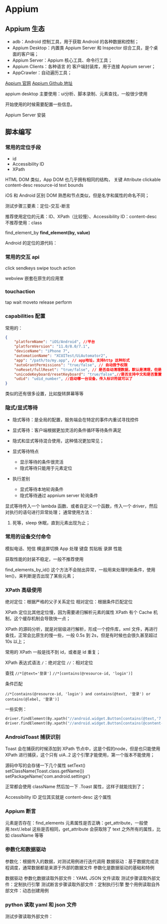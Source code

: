 # Appium

## Appium 生态

- adb：Android 控制工具，用于获取 Android 的各种数据和控制；
- Appium Desktop：内置类 Appium Server 和 Inspector 综合工具，是个桌面的客户端；
- Appium Server：Appium 核心工具、命令行工具；
- Appium Clients：各种语言 的 客户端封装库，用于连接 Appium server；
- AppCrawler：自动遍历工具；

[Appium 官网](http://appium.io/)
[Appium Github 地址](https://github.com/appium/appium)

appium desktop 主要使用：ui分析、脚本录制、元素查找，一般很少使用

开始使用的时候需要配置一些信息。

Appium Server 安装

## 脚本编写

### 常用的定位手段

- id
- Accessibility ID
- XPath

HTML DOM 类似，App DOM 也几乎拥有相同的结构，
关键 Attribute
clickable
content-desc
resource-id
text
bounds

iOS 和 Android 区别
DOM 熟悉和节点类似，但是名字和属性的命名不同；

测试步骤三要素：定位-交互-断言

推荐使用定位的元素：ID、XPath（比较慢）、Accessibility ID：content-desc
不推荐使用：class

find_element_by
**find_element(by, value)**


Android 的定位的源代码：

### 常用的交互 api

click
sendkeys
swipe
touch action

webview 嵌套在原生的应用里

### touchaction

tap wait
moveto
release
perform

### capabilities 配置

常用的：

```json
{
    "platformName": "iOS/Android", //平台
    "platformVersion": "11.0/8.0/7.1",
    "deviceName": "iPhone 7",
    "automationName": "XCUITest/UiAutomator2",
    "app": "/path/to/my.app", // app地址，支持http 这种形式
    "autoGrantPermissions": "true/false", // 自动授予权限
    "noReset/fullReset": "true/false", // 是否自动清理数据，默认是清理，但是不会卸载 app
    "unicodeKeyboard/resetKeyboard": "true/false",//是否支持中文和是否重置键盘
    "udid": "udid_number", //启动哪一台设备，传入标识符就可以了
}
```

类似的还有很多设置，比如旋转屏幕等等

### 隐式/显式等待

- 隐式等待：是全局的配置，服务端会在特定的事件内重试寻找控件
- 显式等待：客户端根据更加灵活的条件循环等待条件满足
- 隐式和显式等待混合使用，这种情况更加常见；

- 显式等待特点
  - 显示等待的条件很灵活
  - 隐式等待只能用于元素定位

- 执行差别
  - 显式等待本地轮询条件
  - 隐式等待通过 appnium server 轮询条件

显式等待传入一个 lambda 函数、或者自定义一个函数，传入一个 driver，然后对执行的语句进行异常处理；
通常使用方法：

1. 死等，sleep 休眠，直到元素出现为止；


### 常用的设备交付命令

模拟电话、短信
横竖屏切换
App 处理
键盘
剪贴板
录屏
性能

获取性能的封装不稳定，一般不推荐使用

find_elements_by_id() 这个方法不会抛出异常，一般用来处理判断条件，使用len()，来判断是否出现了某些元素；

### XPath 高级使用

绝对定位：根据严格的父子关系定位
相对定位：根据条件匹配定位

XPath 定位比其他定位慢，因为需要递归解析元素的属性
XPath 有个 Cache 机制，这个缓存机制会导致快一点；

XPath 的源码分析，就是对层级进行解析，形成一个控件库，xml 文件，再进行查找，正常会比原生的慢一些，一般 0.5s 到 2s，但是有时候也会很久甚至超过 10s 以上；

常用的 XPath 一般是找不到 id，或者是 id 重复；

XPath 表达式语法
`/`：绝对定位
`//`：相对定位

查找
`//*[@text='登录']`
`//*[contains(@resource-id, 'login')]`

条件匹配

`//*[contains(@resource-id, 'login') and contains(@text, '登录') or contains(@lebel, '登录')]`


一些实例：

```python
driver.findElement(By.xpath("//android.widget.Button[contains(@text,'7')]")).click(); //7 
driver.findElement(By.xpath("//android.widget.Button[contains(@content-desc,'times')]")).click(); //* 
```

### AndroidToast 捕获识别

Toast 会在捕获的时候添加到 XPath 节点中，这是个假的node，但是也只能使用 XPath 进行捕获，这个只有 uiA..2 这个引擎才能使用，第一个版本不能使用；

源码中写的会存储一下几个属性
setText()
setClassName(Toast.class.getName())
setPackageName('com.android.settings')

正常都会使用 className 然后加一下 .Toast 属性，这样子就能找到了；

Accessibility ID 定位其实就是 content-desc 这个属性

### Appium 断言

元素是否存在：find_elements
元素属性是否正确：get_attribute，一般使用.text/.lebal 这些是否相同，get_attribute 会获取除了 text 之外所有的属性，比如 className 等等


### 参数化和数据驱动

参数化：根据传入的数据，对测试用例进行迭代调用
数据驱动：基于数据完成流程调度，通常数据都是来源于外部的数据文件
参数化是数据驱动的基础和特例

数据驱动
参数化数据读取外部文件：YAML JSON 文件读取
测试步骤读取外部文件：定制执行引擎
测试断言步骤读取外部文件：定制执行引擎
整个用例读取自外部文件：动态创建用例

### python 读取 yaml 和 json 文件

测试步骤读取外部文件：
